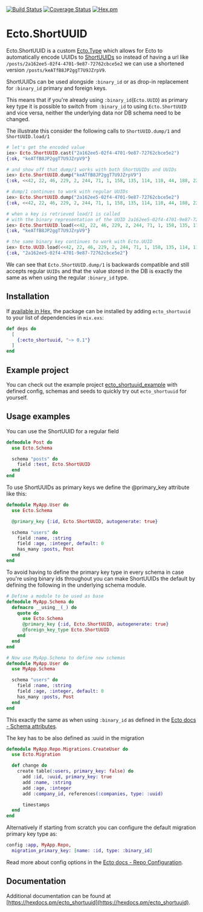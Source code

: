 [![Build Status](https://travis-ci.com/gpedic/ecto_shortuuid.svg?branch=master)](https://travis-ci.com/gpedic/ecto_shortuuid)
[![Coverage Status](https://coveralls.io/repos/github/gpedic/ecto_shortuuid/badge.svg?branch=master)](https://coveralls.io/github/gpedic/ecto_shortuuid?branch=master)
[![Hex.pm](https://img.shields.io/hexpm/v/ecto_shortuuid.svg)](https://hex.pm/packages/ecto_shortuuid)

# Ecto.ShortUUID

Ecto.ShortUUID is a custom [Ecto.Type](https://hexdocs.pm/ecto/Ecto.Type.html#content) which allows for Ecto to automatically encode UUIDs to [ShortUUIDs](https://github.com/gpedic/ex_shortuuid) so instead of having a url like `/posts/2a162ee5-02f4-4701-9e87-72762cbce5e2` we can use a shortened version `/posts/keATfB8JP2ggT7U9JZrpV9`.

ShortUUIDs can be used alongside `:binary_id` or as drop-in replacement for `:binary_id` primary and foreign keys.

This means that if you're already using `:binary_id`(`Ecto.UUID`) as primary key type it is possible to switch from `:binary_id` to using `Ecto.ShortUUID` and vice versa, neither the underlying data nor DB schema need to be changed.

The illustrate this consider the following calls to `ShortUUID.dump/1` and `ShortUUID.load/1`

```elixir
# let's get the encoded value
iex> Ecto.ShortUUID.cast("2a162ee5-02f4-4701-9e87-72762cbce5e2")
{:ok, "keATfB8JP2ggT7U9JZrpV9"}

# and show off that dump/1 works with both ShortUUIDs and UUIDs
iex> Ecto.ShortUUID.dump("keATfB8JP2ggT7U9JZrpV9")
{:ok, <<42, 22, 46, 229, 2, 244, 71, 1, 158, 135, 114, 118, 44, 188, 229, 226>>}

# dump/1 continues to work with regular UUIDs
iex> Ecto.ShortUUID.dump("2a162ee5-02f4-4701-9e87-72762cbce5e2")
{:ok, <<42, 22, 46, 229, 2, 244, 71, 1, 158, 135, 114, 118, 44, 188, 229, 226>>}

# when a key is retrieved load/1 is called
# with the binary representation of the UUID 2a162ee5-02f4-4701-9e87-72762cbce5e2
iex> Ecto.ShortUUID.load(<<42, 22, 46, 229, 2, 244, 71, 1, 158, 135, 114, 118, 44, 188, 229, 226>>)
{:ok, "keATfB8JP2ggT7U9JZrpV9"}

# the same binary key continues to work with Ecto.UUID
iex> Ecto.UUID.load(<<42, 22, 46, 229, 2, 244, 71, 1, 158, 135, 114, 118, 44, 188, 229, 226>>)
{:ok, "2a162ee5-02f4-4701-9e87-72762cbce5e2"}
```
We can see that `Ecto.ShortUUID.dump/1` is backwards compatible and still accepts regular `UUIDs` and that the value stored in the DB is exactly the same as when using the regular `:binary_id` type.

## Installation

If [available in Hex](https://hex.pm/docs/publish), the package can be installed
by adding `ecto_shortuuid` to your list of dependencies in `mix.exs`:

```elixir
def deps do
  [
    {:ecto_shortuuid, "~> 0.1"}
  ]
end
```

## Example project

You can check out the example project [ecto_shortuuid_example](https://github.com/gpedic/ecto_shortuuid_example) with defined config, schemas and seeds to quickly try out `ecto_shortuuid` for yourself.

## Usage examples

You can use the ShortUUID for a regular field

```elixir
defmodule Post do
  use Ecto.Schema

  schema "posts" do
    field :test, Ecto.ShortUUID
  end
end
```

To use ShortUUIDs as primary keys we define the @primary_key attribute like this:

```elixir
defmodule MyApp.User do
  use Ecto.Schema

  @primary_key {:id, Ecto.ShortUUID, autogenerate: true}

  schema "users" do
    field :name, :string
    field :age, :integer, default: 0
    has_many :posts, Post
  end
end
```

To avoid having to define the primary key type in every schema in case you're using binary ids throughout you can make ShortUUIDs the default by defining the following in the underlying schema module.

```elixir
# Define a module to be used as base
defmodule MyApp.Schema do
  defmacro __using__(_) do
    quote do
      use Ecto.Schema
      @primary_key {:id, Ecto.ShortUUID, autogenerate: true}
      @foreign_key_type Ecto.ShortUUID
    end
  end
end

# Now use MyApp.Schema to define new schemas
defmodule MyApp.User do
  use MyApp.Schema

  schema "users" do
    field :name, :string
    field :age, :integer, default: 0
    has_many :posts, Post
  end
end
```
This exactly the same as when using `:binary_id` as defined in the [Ecto docs - Schema attributes](https://hexdocs.pm/ecto/Ecto.Schema.html#module-schema-attributes).

The key has to be also defined as :uuid in the migration

```elixir
defmodule MyApp.Repo.Migrations.CreateUser do
  use Ecto.Migration

  def change do
    create table(:users, primary_key: false) do
      add :id, :uuid, primary_key: true
      add :name, :string
      add :age, :integer
      add :company_id, references(:companies, type: :uuid)

      timestamps
  end
end
```

Alternatively if starting from scratch you can configure the default migration primary key type as:

```elixir
config :app, MyApp.Repo,
  migration_primary_key: [name: :id, type: :binary_id]
```

Read more about config options in the [Ecto docs - Repo Configuration](https://hexdocs.pm/ecto_sql/Ecto.Migration.html#module-repo-configuration).


## Documentation

Additional documentation can
be found at [https://hexdocs.pm/ecto_shortuuid](https://hexdocs.pm/ecto_shortuuid).

